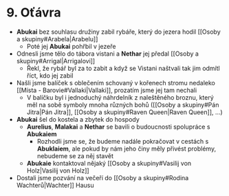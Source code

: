# 9. Oťávra
- **Abukai** bez souhlasu družiny zabil rybáře, který do jezera hodil [[Osoby a skupiny#Arabela|Arabelu]]
	- Poté jej **Abukai** pohřbil v jezeře
- Odnesli jsme tělo do tábora vistani a **Nethar** jej předal [[Osoby a skupiny#Arrigal|Arrigalovi]]
	- Řekl, že rybář byl za to zabit a když se Vistani naštvali tak jim odmítl říct, kdo jej zabil
- Našli jsme balíček s oblečením schovaný v kořenech stromu nedaleko [[Místa - Barovie#Vallaki|Vallaki]], prozatím jsme jej tam nechali
	- V balíčku byl i jednoduchý náhrdelník z naleštěného broznu, který měl na sobě symboly mnoha různých bohů ([[Osoby a skupiny#Pán Jitra|Pán Jitra]], [[Osoby a skupiny#Raven Queen|Raven Queen]], ...)
- **Abukai** šel do kostela a zbytek do hospody
	- **Aurelius**, **Malakai** a **Nethar** se bavili o budoucnosti spolupráce s **Abukaiem**
		- Rozhodli jsme se, že budeme nadále pokračovat v cestách s **Abuklaiem**, ale pokud by nám jeho činy měly přivést problémy, nebudeme se za něj stavět
	- **Abukaie** kontaktoval nějaký [[Osoby a skupiny#Vasilij von Holz|Vasilij von Holz]]
- Dostali jsme pozvání na večeří do [[Osoby a skupiny#Rodina Wachterů|Wachter]] Hausu